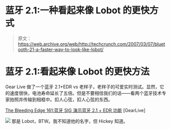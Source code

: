 # 蓝牙 2.1:一种看起来像 Lobot 的更快方式

> 原文：<https://web.archive.org/web/http://techcrunch.com/2007/03/07/bluetooth-21-a-faster-way-to-look-like-lobot/>

# 蓝牙 2.1:看起来像 Lobot 的更快方法

Gear Live 做了一个蓝牙 2.1+EDR vs 老样子，老样子的可爱实时测试。显然，它的速度很快，电池寿命延长了五倍。但是不要相信我们的话——看两个蓝牙技术专家拍照并传输到相框中。扣人心弦，扣人心弦的东西。

[The Bleeding Edge 161:蓝牙 SIG 演示蓝牙 2.1 + EDR 功能](https://web.archive.org/web/20210417141156/http://www.gearlive.com/news/article/161-bluetooth-21-edr/) [GearLive]

![](img/ca74ec7eb4416ec1a01111713c0807b2.png)
那是 Lobot，BTW。我不知道他的名字，但 Hickey 知道。